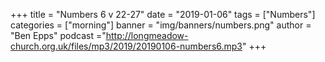 +++
title = "Numbers 6 v 22-27"
date = "2019-01-06"
tags = ["Numbers"]
categories = ["morning"]
banner = "img/banners/numbers.png"
author = "Ben Epps"
podcast ="http://longmeadow-church.org.uk/files/mp3/2019/20190106-numbers6.mp3"
+++
